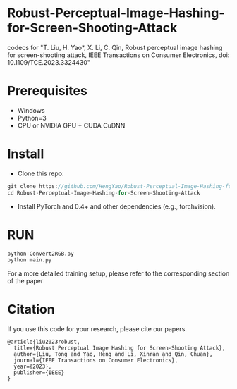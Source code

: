 # Robust-Perceptual-Image-Hashing-for-Screen-Shooting-Attack
codecs for "T. Liu, H. Yao*, X. Li, C. Qin, Robust perceptual image hashing for screen-shooting attack, IEEE Transactions on Consumer Electronics, doi: 10.1109/TCE.2023.3324430"
# Prerequisites
* Windows
* Python=3
* CPU or NVIDIA GPU + CUDA CuDNN

# Install
* Clone this repo:
```C
git clone https://github.com/HengYao/Robust-Perceptual-Image-Hashing-for-Screen-Shooting-Attack.git
cd Robust-Perceptual-Image-Hashing-for-Screen-Shooting-Attack
```
* Install PyTorch and 0.4+ and other dependencies (e.g., torchvision).

# RUN
```python
python Convert2RGB.py
python main.py 
```
For a more detailed training setup, please refer to the corresponding section of the paper
# Citation
If you use this code for your research, please cite our papers.
```
@article{liu2023robust,
  title={Robust Perceptual Image Hashing for Screen-Shooting Attack},
  author={Liu, Tong and Yao, Heng and Li, Xinran and Qin, Chuan},
  journal={IEEE Transactions on Consumer Electronics},
  year={2023},
  publisher={IEEE}
}
```

